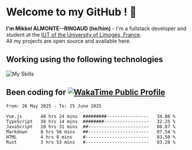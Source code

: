 # Welcome to my GitHub ! 🌃

**I'm Mikkel ALMONTE--RINGAUD (he/him)** - I'm a fullstack developer and student at the [IUT of the University of Limoges, France](https://iut.unilim.fr). \
All my projects are open source and available here.

## Working using the following technologies

![My Skills](https://skillicons.dev/icons?i=solidjs,pnpm,nodejs,ts,js,vercel,netlify,html,css,rust,astro,git,vue,md,electron,figma,github,bash,bun,cloudflare,py,tailwind,nginx,npm,tauri,vite,zig,yarn,windicss,dart,flutter,kotlin&theme=dark)

## Been coding for [![WakaTime Public Profile](https://wakatime.com/badge/user/0839e595-e07a-435c-8d59-ed95f2a3d6dd.svg?style=flat-square)](https://wakatime.com/@0839e595-e07a-435c-8d59-ed95f2a3d6dd)

<!--START_SECTION:waka-->

```plain
From: 26 May 2025 - To: 25 June 2025

Vue.js       40 hrs 24 mins  #########----------------   34.08 %
TypeScript   38 hrs 14 mins  ########-----------------   32.25 %
JavaScript   10 hrs 31 mins  ##-----------------------   08.87 %
Markdown     8 hrs 56 mins   ##-----------------------   07.54 %
HTML         4 hrs 8 mins    #------------------------   03.50 %
Rust         3 hrs 53 mins   #------------------------   03.28 %
```

<!--END_SECTION:waka-->
